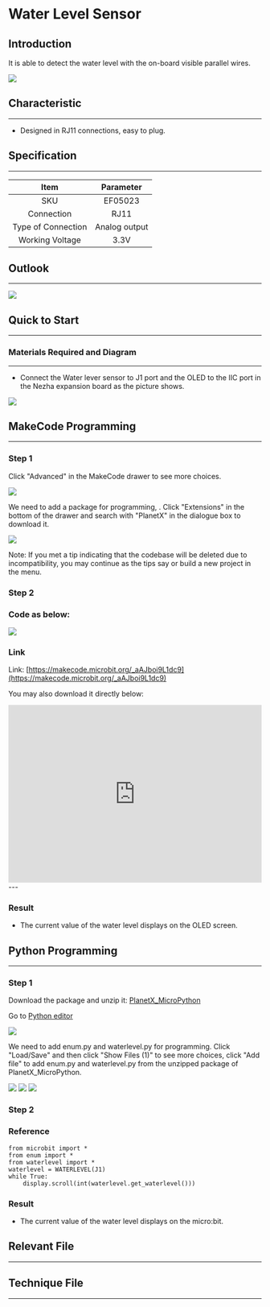 # Water Level Sensor

## Introduction
It is able to detect the water level with the on-board visible parallel wires.

![](./images/05023_01.png)

## Characteristic

---

- Designed in RJ11 connections, easy to plug.

## Specification

---

Item | Parameter 
:-: | :-: 
SKU|EF05023
Connection|RJ11
Type of Connection|Analog output
Working Voltage|3.3V






## Outlook
---


![](./images/05023_02.png)

## Quick to Start

---

### Materials Required and Diagram

---

- Connect the Water lever sensor to J1 port and the OLED to the IIC port in the Nezha expansion board as the picture shows.


![](./images/05023_03.png)

## MakeCode Programming

---

### Step 1

Click "Advanced" in the MakeCode drawer to see more choices.

![](./images/05001_04.png)

We need to add a package for programming, . Click "Extensions" in the bottom of the drawer and search with "PlanetX" in the dialogue box to download it. 

![](./images/05001_05.png)

Note: If you met a tip indicating that the codebase will be deleted due to incompatibility, you may continue as the tips say or build a new project in the menu. 

### Step 2

### Code as below:

![](./images/05023_06.png)


### Link
Link: [https://makecode.microbit.org/_aAJboi9L1dc9](https://makecode.microbit.org/_aAJboi9L1dc9)

You may also download it directly below: 

<div style="position:relative;height:0;padding-bottom:70%;overflow:hidden;"><iframe style="position:absolute;top:0;left:0;width:100%;height:100%;" src="https://makecode.microbit.org/#pub:_aAJboi9L1dc9" frameborder="0" sandbox="allow-popups allow-forms allow-scripts allow-same-origin"></iframe></div>  
---

### Result
- The current value of the water level displays on the OLED screen. 

## Python Programming 

---

### Step 1

Download the package and unzip it: [PlanetX_MicroPython](https://github.com/lionyhw/PlanetX_MicroPython/archive/master.zip)

Go to  [Python editor](https://python.microbit.org/v/2.0)

![](./images/05001_07.png)

We need to add enum.py and waterlevel.py for programming. Click "Load/Save" and then click "Show Files (1)" to see more choices, click "Add file" to add enum.py and waterlevel.py from the unzipped package of PlanetX_MicroPython. 

![](./images/05001_08.png)
![](./images/05001_09.png)
![](./images/05023_10.png)

### Step 2
### Reference
```
from microbit import *
from enum import *
from waterlevel import *
waterlevel = WATERLEVEL(J1)
while True:
    display.scroll(int(waterlevel.get_waterlevel()))
```


### Result
- The current value of the water level displays on the micro:bit. 
## Relevant File

---

## Technique File

---
